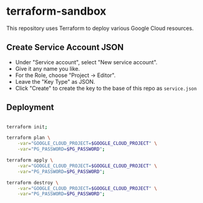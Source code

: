 # terraform-sandbox

This repository uses Terraform to deploy various Google Cloud resources.

## Create Service Account JSON
* Under "Service account", select "New service account".
* Give it any name you like.
* For the Role, choose "Project -> Editor".
* Leave the "Key Type" as JSON.
* Click "Create" to create the key to the base of this repo as `service.json`

## Deployment

```bash

terraform init;

terraform plan \
    -var="GOOGLE_CLOUD_PROJECT=$GOOGLE_CLOUD_PROJECT" \
    -var="PG_PASSWORD=$PG_PASSWORD";

terraform apply \
    -var="GOOGLE_CLOUD_PROJECT=$GOOGLE_CLOUD_PROJECT" \
    -var="PG_PASSWORD=$PG_PASSWORD";

terraform destroy \
    -var="GOOGLE_CLOUD_PROJECT=$GOOGLE_CLOUD_PROJECT" \
    -var="PG_PASSWORD=$PG_PASSWORD";

```